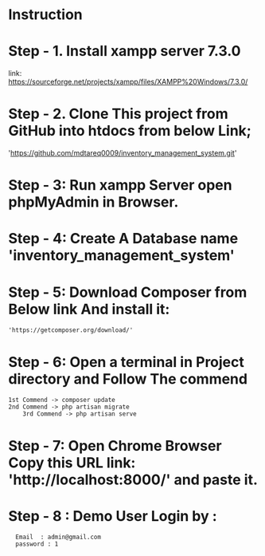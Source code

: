# Instruction 
# Step - 1. Install xampp server 7.3.0 
  link: https://sourceforge.net/projects/xampp/files/XAMPP%20Windows/7.3.0/

# Step - 2. Clone This project from GitHub into htdocs from below Link;
  'https://github.com/mdtareq0009/inventory_management_system.git'

# Step - 3: Run xampp Server open phpMyAdmin in Browser.

# Step - 4: Create A Database name 'inventory_management_system'

# Step - 5: Download Composer from Below link And install it:

	'https://getcomposer.org/download/'

# Step - 6: Open a terminal in Project directory and Follow The commend

	1st Commend -> composer update
	2nd Commend -> php artisan migrate
        3rd Commend -> php artisan serve

# Step - 7: Open Chrome Browser Copy this URL link: 'http://localhost:8000/' and  paste it.

# Step - 8 : Demo User Login by :  
	  Email  : admin@gmail.com
	  password : 1
                